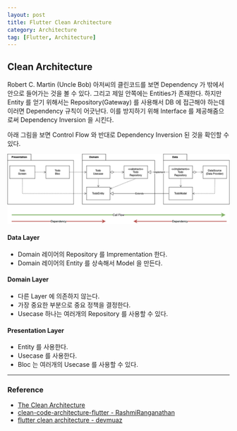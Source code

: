 ```yaml
---
layout: post
title: Flutter Clean Architecture
category: Architecture
tag: [Flutter, Architecture]
---
```


## Clean Architecture

Robert C. Martin (Uncle Bob) 아저씨의 클린코드를 보면 Dependency 가 밖에서 안으로 들어가는 것을 볼 수 있다. 그리고 제일 안쪽에는 Entities가 존재한다. 하지만 Entity 를 얻기 위해서는 Repository(Gateway) 를 사용해서 DB 에 접근해야 하는데 이러면 Dependency 규칙이 어긋난다. 이를 방지하기 위해 Interface 를 제공해줌으로써 Dependency Inversion 을 시킨다.

아래 그림을 보면 Control Flow 와 반대로 Dependency Inversion 된 것을 확인할 수 있다.

![image](/assets/2022-04-19-flutter-clean-architecture/figure01.png)

#### Data Layer
-  Domain 레이어의 Repository 를 Imprementation 한다.
-  Domain 레이어의 Entity 를 상속해서 Model 을 만든다.  

#### Domain Layer
- 다른 Layer 에 의존하지 않는다.
- 가장 중요한 부분으로 중요 정책을 결정한다.
- Usecase 하나는 여러개의 Repository 를 사용할 수 있다.

#### Presentation Layer
- Entity 를 사용한다.
- Usecase 를 사용한다.
- Bloc 는 여러개의 Usecase 를 사용할 수 있다.


***
### Reference
- [The Clean Architecture](https://blog.cleancoder.com/uncle-bob/2012/08/13/the-clean-architecture.html)
- [clean-code-architecture-flutter - RashmiRanganathan](https://github.com/RashmiRanganathan/clean-code-architecture-flutter)
- [flutter clean architecture - devmuaz](https://devmuaz.medium.com/flutter-clean-architecture-series-part-1-d2d4c2e75c47)
